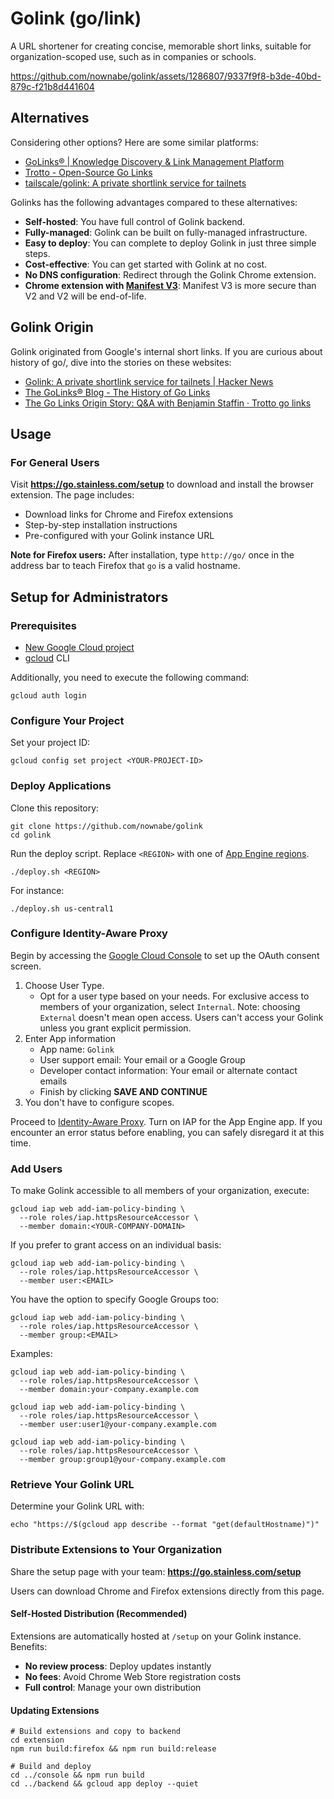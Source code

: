 # Golink (go/link)

A URL shortener for creating concise, memorable short links, suitable for organization-scoped use, such as in companies or schools.

https://github.com/nownabe/golink/assets/1286807/9337f9f8-b3de-40bd-879c-f21b8d441604

## Alternatives

Considering other options? Here are some similar platforms:

- [GoLinks® | Knowledge Discovery & Link Management Platform](https://www.golinks.io/)
- [Trotto - Open-Source Go Links](https://www.trot.to/)
- [tailscale/golink: A private shortlink service for tailnets](https://github.com/tailscale/golink)

Golinks has the following advantages compared to these alternatives:

- **Self-hosted**: You have full control of Golink backend.
- **Fully-managed**: Golink can be built on fully-managed infrastructure.
- **Easy to deploy**: You can complete to deploy Golink in just three simple steps.
- **Cost-effective**: You can get started with Golink at no cost.
- **No DNS configuration**: Redirect through the Golink Chrome extension.
- **Chrome extension with [Manifest V3](https://developer.chrome.com/docs/extensions/mv3/intro/)**: Manifest V3 is more secure than V2 and V2 will be end-of-life.

## Golink Origin

Golink originated from Google's internal short links.
If you are curious about history of go/, dive into the stories on these websites:

- [Golink: A private shortlink service for tailnets | Hacker News](https://news.ycombinator.com/item?id=33978767)
- [The GoLinks® Blog - The History of Go Links](https://www.golinks.com/blog/go-links-history/)
- [The Go Links Origin Story: Q&A with Benjamin Staffin · Trotto go links](https://www.trot.to/blog/2020/07/09/go-links-origin-story)

## Usage

### For General Users

Visit **https://go.stainless.com/setup** to download and install the browser extension. The page includes:

- Download links for Chrome and Firefox extensions
- Step-by-step installation instructions
- Pre-configured with your Golink instance URL

**Note for Firefox users:** After installation, type `http://go/` once in the address bar to teach Firefox that `go` is a valid hostname.

## Setup for Administrators

### Prerequisites

- [New Google Cloud project](https://cloud.google.com/docs/get-started)
- [gcloud](https://cloud.google.com/sdk/docs/install) CLI

Additionally, you need to execute the following command:

```shell
gcloud auth login
```

### Configure Your Project

Set your project ID:

```shell
gcloud config set project <YOUR-PROJECT-ID>
```

### Deploy Applications

Clone this repository:

```shell
git clone https://github.com/nownabe/golink
cd golink
```

Run the deploy script. Replace `<REGION>` with one of [App Engine regions](https://cloud.google.com/about/locations#region).

```shell
./deploy.sh <REGION>
```

For instance:

```shell
./deploy.sh us-central1
```

### Configure Identity-Aware Proxy

Begin by accessing the [Google Cloud Console](https://console.cloud.google.com/apis/credentials/consent) to set up the OAuth consent screen.

1. Choose User Type.
   - Opt for a user type based on your needs.
     For exclusive access to members of your organization, select `Internal`.
     Note: choosing `External` doesn't mean open access.
     Users can't access your Golink unless you grant explicit permission.
2. Enter App information
   - App name: `Golink`
   - User support email: Your email or a Google Group
   - Developer contact information: Your email or alternate contact emails
   - Finish by clicking **SAVE AND CONTINUE**
3. You don't have to configure scopes.

Proceed to [Identity-Aware Proxy](https://console.cloud.google.com/security/iap).
Turn on IAP for the App Engine app.
If you encounter an error status before enabling, you can safely disregard it at this time.

### Add Users

To make Golink accessible to all members of your organization, execute:

```shell
gcloud iap web add-iam-policy-binding \
  --role roles/iap.httpsResourceAccessor \
  --member domain:<YOUR-COMPANY-DOMAIN>
```

If you prefer to grant access on an individual basis:

```shell
gcloud iap web add-iam-policy-binding \
  --role roles/iap.httpsResourceAccessor \
  --member user:<EMAIL>
```

You have the option to specify Google Groups too:

```shell
gcloud iap web add-iam-policy-binding \
  --role roles/iap.httpsResourceAccessor \
  --member group:<EMAIL>
```

Examples:

```shell
gcloud iap web add-iam-policy-binding \
  --role roles/iap.httpsResourceAccessor \
  --member domain:your-company.example.com

gcloud iap web add-iam-policy-binding \
  --role roles/iap.httpsResourceAccessor \
  --member user:user1@your-company.example.com

gcloud iap web add-iam-policy-binding \
  --role roles/iap.httpsResourceAccessor \
  --member group:group1@your-company.example.com
```

### Retrieve Your Golink URL

Determine your Golink URL with:

```shell
echo "https://$(gcloud app describe --format "get(defaultHostname)")"
```

### Distribute Extensions to Your Organization

Share the setup page with your team: **https://go.stainless.com/setup**

Users can download Chrome and Firefox extensions directly from this page.

#### Self-Hosted Distribution (Recommended)

Extensions are automatically hosted at `/setup` on your Golink instance. Benefits:

- **No review process**: Deploy updates instantly
- **No fees**: Avoid Chrome Web Store registration costs
- **Full control**: Manage your own distribution

#### Updating Extensions

```shell
# Build extensions and copy to backend
cd extension
npm run build:firefox && npm run build:release

# Build and deploy
cd ../console && npm run build
cd ../backend && gcloud app deploy --quiet
```